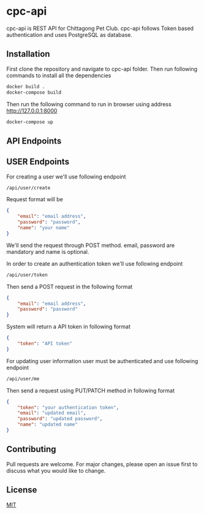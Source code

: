 # cpc-api

cpc-api is REST API for Chittagong Pet Club.
cpc-api follows Token based authentication and uses PostgreSQL as database.

## Installation

First clone the repository and navigate to cpc-api folder.
Then run following commands to install all the dependencies  

```bash
docker build .
docker-compose build
```
Then run the following command to run in browser using address http://127.0.0.1:8000
```bash
docker-compose up
```
## API Endpoints
## USER Endpoints

For creating a user we'll use following endpoint
```bash
/api/user/create
```
Request format will be
```JSON
{
    "email": "email address",
    "password": "password",
    "name": "your name"
}
```
We'll send the request through POST method.
email, password are mandatory and name is optional.

In order to create an authentication token we'll use following endpoint 
```bash
/api/user/token
```
Then send a POST request in the following format
```JSON
{
    "email": "email address",
    "password": "password"
}
```
System will return a API token in following format
```JSON
{
    "token": "API token"
}
```
For updating user information user must be authenticated and use following endpoint
```bash
/api/user/me
```
Then send a request using PUT/PATCH method in following format
```JSON
{
    "token": "your authentication token",
    "email": "updated email",
    "password": "updated password",
    "name": "updated name"
}
```

## Contributing
Pull requests are welcome. For major changes, please open an issue first to discuss what you would like to change.

## License
[MIT](https://choosealicense.com/licenses/mit/)
